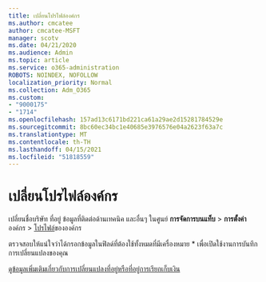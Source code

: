 ```yaml
---
title: เปลี่ยนโปรไฟล์องค์กร
ms.author: cmcatee
author: cmcatee-MSFT
manager: scotv
ms.date: 04/21/2020
ms.audience: Admin
ms.topic: article
ms.service: o365-administration
ROBOTS: NOINDEX, NOFOLLOW
localization_priority: Normal
ms.collection: Adm_O365
ms.custom:
- "9000175"
- "1714"
ms.openlocfilehash: 157ad13c6171bd221ca61a29ae2d15281784529e
ms.sourcegitcommit: 8bc60ec34bc1e40685e3976576e04a2623f63a7c
ms.translationtype: MT
ms.contentlocale: th-TH
ms.lasthandoff: 04/15/2021
ms.locfileid: "51818559"
---
```

# <a name="change-organization-profile"></a>เปลี่ยนโปรไฟล์องค์กร

เปลี่ยนชื่อบริษัท ที่อยู่ ข้อมูลที่ติดต่อด้านเทคนิค และอื่นๆ ในศูนย์ **การจัดการบนแท็บ**  >  **การตั้งค่า** องค์กร  >  [โปรไฟล์](https://admin.microsoft.com/AdminPortal/Home#/Settings/OrganizationProfile/:/Settings/L1/OrganizationInformation)ขององค์กร

ตรวจสอบให้แน่ใจว่าได้กรอกข้อมูลในฟิลด์ที่ต้องใช้ทั้งหมดที่มีเครื่องหมาย * เพื่อเปิดใช้งานการบันทึกการเปลี่ยนแปลงของคุณ

[ดูข้อมูลเพิ่มเติมเกี่ยวกับการเปลี่ยนแปลงที่อยู่หรือที่อยู่การเรียกเก็บเงิน](https://docs.microsoft.com/microsoft-365/admin/manage/change-address-contact-and-more)
